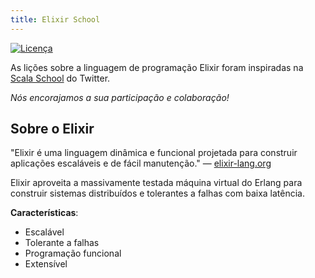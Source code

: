 ```yaml
---
title: Elixir School
---
```


[![Licença](//img.shields.io/badge/license-MIT-brightgreen.svg)](http://opensource.org/licenses/MIT)

As lições sobre a linguagem de programação Elixir foram inspiradas na [Scala School](http://twitter.github.io/scala_school/) do Twitter.

_Nós encorajamos a sua participação e colaboração!_

## Sobre o Elixir

"Elixir é uma linguagem dinâmica e funcional projetada para construir aplicações escaláveis e de fácil manutenção." — [elixir-lang.org](http://elixir-lang.org/)

Elixir aproveita a massivamente testada máquina virtual do Erlang para construir sistemas distribuídos e tolerantes a falhas com baixa latência.

__Características__:

+ Escalável
+ Tolerante a falhas
+ Programação funcional
+ Extensível

